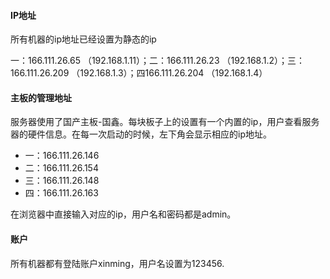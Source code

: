 #### IP地址

所有机器的ip地址已经设置为静态的ip

一：166.111.26.65 （192.168.1.11）；二：166.111.26.23 （192.168.1.2）；三：166.111.26.209 （192.168.1.3）；四166.111.26.204 （192.168.1.4）


#### 主板的管理地址

服务器使用了国产主板-国鑫。每块板子上的设置有一个内置的ip，用户查看服务器的硬件信息。在每一次启动的时候，左下角会显示相应的ip地址。

- 一：166.111.26.146
- 二：166.111.26.154
- 三：166.111.26.148 
- 四：166.111.26.163

在浏览器中直接输入对应的ip，用户名和密码都是admin。


#### 账户
所有机器都有登陆账户xinming，用户名设置为123456.

